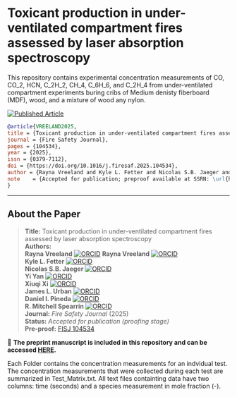 # Toxicant production in under-ventilated compartment fires assessed by laser absorption spectroscopy

This repository contains experimental concentration measurements of CO, CO_2, HCN, C_2H_2, CH_4, C_6H_6, and C_2H_4 from under-ventilated compartment experiments buring cribs of Medium denisty fiberboard (MDF), wood, and a mixture of wood any nylon.  


[![Published Article](https://img.shields.io/badge/Article-Fire%20Safety%20Journal%20-blue)](https://www.sciencedirect.com/science/article/pii/S0379711225001985)
```bibtex
@article{VREELAND2025,
title = {Toxicant production in under-ventilated compartment fires assessed by laser absorption spectroscopy},
journal = {Fire Safety Journal},
pages = {104534},
year = {2025},
issn = {0379-7112},
doi = {https://doi.org/10.1016/j.firesaf.2025.104534},
author = {Rayna Vreeland and Kyle L. Fetter and Nicolas S.B. Jaeger and Yi Yan and Xiuqi Xi and James L. Urban and Daniel I. Pineda and R. {Mitchell Spearrin}},
note    = {Accepted for publication; preproof available at SSRN: \url{https://www.sciencedirect.com/science/article/pii/S0379711225001985}}
}
```

---

## About the Paper

> **Title:** Toxicant production in under-ventilated compartment fires assessed by laser absorption spectroscopy  
> **Authors:**  
> **Rayna Vreeland** [![ORCID](https://img.shields.io/badge/ORCID-0009--0006--1670--5330-a6ce39?logo=orcid&style=flat-square)](https://orcid.org/0009-0006-1670-5330)
> **Rayna Vreeland** [![ORCID](https://img.shields.io/badge/ORCID-0009--0006--1670--5330-a6ce39?logo=orcid&style=flat-square)](https://orcid.org/0009-0006-1670-5330)  
> **Kyle L. Fetter** [![ORCID](https://img.shields.io/badge/ORCID--0009--0005--1966--0687-a6ce39?logo=orcid&style=flat-square)](https://orcid.org/0009-0005-1966-0687)  
> **Nicolas S.B. Jaeger** [![ORCID](https://img.shields.io/badge/ORCID--0000--0003--0468--4262-a6ce39?logo=orcid&style=flat-square)](https://orcid.org/0000-0003-0468-4262)  
> **Yi Yan** [![ORCID](https://img.shields.io/badge/ORCID--0000--0003--1918--8683-a6ce39?logo=orcid&style=flat-square)](https://orcid.org/0000-0003-1918-8683)  
> **Xiuqi Xi** [![ORCID](https://img.shields.io/badge/ORCID-0000--0003--3245--232X-a6ce39?logo=orcid&style=flat-square)](https://orcid.org/0000-0003-3245-232X)  
> **James L. Urban** [![ORCID](https://img.shields.io/badge/ORCID-0000--0002--2476--8212-a6ce39?logo=orcid&style=flat-square)](https://orcid.org/0000-0002-2476-8212)  
> **Daniel I. Pineda** [![ORCID](https://img.shields.io/badge/ORCID--0000--0001--7259--2226-a6ce39?logo=orcid&style=flat-square)](https://orcid.org/0000-0001-7259-2226)  
> **R. Mitchell Spearrin** [![ORCID](https://img.shields.io/badge/ORCID--0000--0002--3351--2809-a6ce39?logo=orcid&style=flat-square)](https://orcid.org/0000-0002-3351-2809)       
> **Journal:** *Fire Safety Journal* (2025)  
> **Status:** *Accepted for publication (proofing stage)*  
> **Pre-proof:** [FISJ 104534](https://doi.org/10.1016/j.firesaf.2025.104534)

📄 **The preprint manuscript is included in this repository and can be accessed [HERE](Cone_Heater_Misalignment_Paper.pdf).**  

Each Folder contains the concentration measurements for an indvidual test. The concentration measurements that were collected during each test are summarized in Test_Matrix.txt. All text files containting data have two columns: time (seconds) and a species measurement in mole fraction (-).
